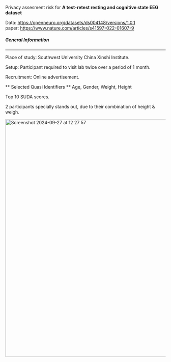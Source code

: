 Privacy assesment risk for **A test-retest resting and cognitive state EEG dataset**

Data: https://openneuro.org/datasets/ds004148/versions/1.0.1 <br>
paper: https://www.nature.com/articles/s41597-022-01607-9


##### General Information
_________________________

Place of study: Southwest University China Xinshi Institute.

Setup: Participant required to visit lab twice over a period of 1 month. 

Recruitment: Online advertisement. 


** Selected Quasi Identifiers ** Age, Gender, Weight, Height 

Top 10 SUDA scores. 

2 participants specially stands out, due to their combination of height & weigh. 

<img width="747" alt="Screenshot 2024-09-27 at 12 27 57" src="https://github.com/user-attachments/assets/f3c25ea1-552f-4548-b95f-2ee8ff8f2899">

